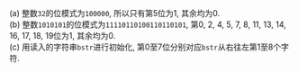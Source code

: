 (a) 整数`32`的位模式为`100000`, 所以只有第5位为1, 其余均为0.  
(b) 整数`1010101`的位模式为`11110110100110110101`, 第0, 2, 4, 5, 7, 8, 11, 13, 14, 16, 17, 18, 19位为1, 其余均为0.  
(c) 用读入的字符串`bstr`进行初始化, 第0至7位分别对应`bstr`从右往左第1至8个字符.  